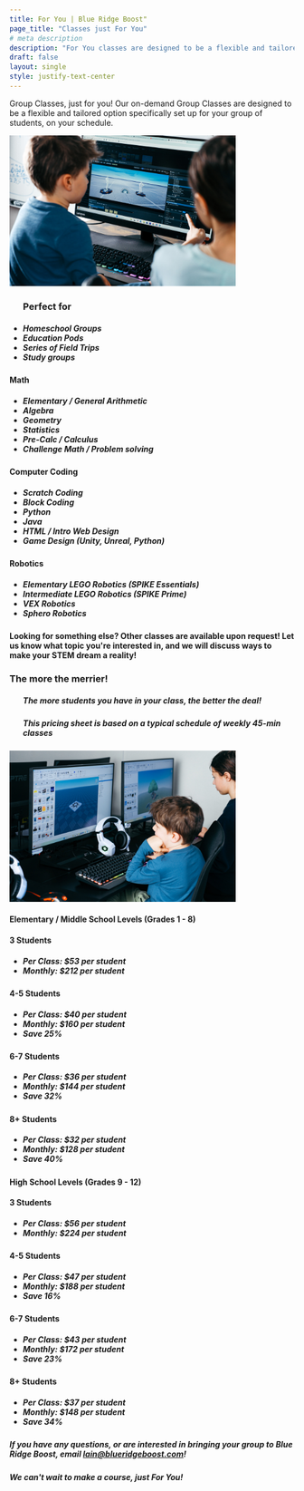 ```yaml
---
title: For You | Blue Ridge Boost"
page_title: "Classes just For You"
# meta description
description: "For You classes are designed to be a flexible and tailored option for your group of students. "
draft: false
layout: single
style: justify-text-center
---
```


<p>Group Classes, just for you! Our on-demand Group Classes are designed to be a flexible and tailored option specifically set up for your group of students, on your schedule. </p>
<div class="row row-cols-2">
    <div class = "col">
    <img src="images/here.jpg" alt="Dorina and Maxwell Working on Fortnite Game Development in Unreal Engine" width="400">
<!--<img src="images/fullroom.jpg" alt="BRB Gaming Room" width="500">-->
    </div>
    <div class="col">
        <ul>
        <h3>Perfect for</h3>
        <h5><li>Homeschool Groups</li>
        <li>Education Pods</li>
        <li>Series of Field Trips</li>
        <li>Study groups</li></h5>
        </ul>
    </div>
    </div>
    <div class="row row-cols-3">
        <div class="theme-card">
                <h4>Math</h4>
                <ul>
                    <h5>
                    <li>Elementary / General Arithmetic</li>
                    <li>Algebra</li>
                    <li>Geometry</li>
                    <li>Statistics</li>
                    <li>Pre-Calc / Calculus</li>
                    <li>Challenge Math / Problem solving </li>
                    </h5>
                </ul>
        </div>
        <div class="theme-card">
                <h4>Computer Coding</h4>
                <ul>
                    <h5>
                    <li>Scratch Coding</li>
                    <li>Block Coding</li>
                    <li>Python</li>
                    <li>Java</li>
                    <li>HTML / Intro Web Design</li>
                    <li>Game Design (Unity, Unreal, Python)</li>
                    </h5>
                </ul>
        </div>  
        <div class="theme-card">
                <h4>Robotics</h4>
                <ul>
                    <h5>
                    <li>Elementary LEGO Robotics (SPIKE Essentials)</li>
                    <li>Intermediate LEGO Robotics (SPIKE Prime)</li>
                    <li>VEX Robotics</li>
                    <li>Sphero Robotics</li>
                    </h5>
                </ul>
        </div>
    </div>  
<h4>Looking for something else? Other classes are available upon request! Let us know what topic you're interested in, and we will discuss ways to make your STEM dream a reality!</h4>
<div class="container section">
        <div class="row">
        <div class="justify-text-center">
        <h3>The more the merrier!</h3>
        </div>
        <div class="columnparty">
        <ul>
            <h5>The more students you have in your class, the better the deal! </h5>
            <h5>This pricing sheet is based on a typical schedule of weekly 45-min classes</h5>
            </ul>
        </div>
        <div class="columnparty">
            <img src="images/roblox_gamers.jpg" alt="Roblox Studio Game Design" width="400">
        </div>
    </div>
    <h4>Elementary / Middle School Levels (Grades 1 - 8)</h4>
    <div class="row row-cols-4">
        <div class="group-card">
                <h4>3 Students</h4>
                <ul>
                    <h5>
                    <li>Per Class: $53 per student</li>
                    <li>Monthly: $212 per student</li>
                    </h5>
                </ul>
        </div>
        <div class="group-card">
                <h4>4-5 Students</h4>
                <ul>
                    <h5>
                    <li>Per Class: $40 per student</li>
                    <li>Monthly: $160 per student</li>
                    <li>Save 25%
                    </h5>
                </ul>
        </div>
        <div class="group-card">
                <h4>6-7 Students</h4>
                <ul>
                    <h5>
                    <li>Per Class: $36 per student</li>
                    <li>Monthly: $144 per student</li>
                    <li>Save 32%</li>
                    </h5>
                </ul>
        </div>  
        <div class="group-card">
                <h4>8+ Students</h4>
                <ul>
                    <h5>
                    <li>Per Class: $32 per student</li>
                    <li>Monthly: $128 per student</li>
                    <li>Save 40%</li>
                    </h5>
                </ul>
        </div>
    </div>  
    <h4>High School Levels (Grades 9 - 12)</h4>
    <div class="row row-cols-4">
        <div class="group-card">
            <!--super charged, gamer, pro, champion, vip-->
                <h4>3 Students</h4>
                <ul>
                    <h5>
                    <li>Per Class: $56 per student</li>
                    <li>Monthly: $224 per student</li>
                    </h5>
                </ul>
        </div>
        <div class="group-card">
                <h4>4-5 Students</h4>
                <ul>
                    <h5>
                    <li>Per Class: $47 per student</li>
                    <li>Monthly: $188 per student</li>
                    <li>Save 16%</li>
                    </h5>
                </ul>
        </div>
        <div class="group-card">
                <h4>6-7 Students</h4>
                <ul>
                    <h5>
                    <li>Per Class: $43 per student</li>
                    <li>Monthly: $172 per student</li>
                    <li>Save 23%</li>
                    </h5>
                </ul>
        </div>  
        <div class="group-card">
                <h4>8+ Students</h4>
                <ul>
                    <h5>
                    <li>Per Class: $37 per student</li>
                    <li>Monthly: $148 per student</li>
                    <li>Save 34%</li>
                    </h5>
                </ul>
        </div>
    </div>  
    <h5>If you have any questions, or are interested in bringing your group to Blue Ridge Boost, email <a href="mailto:lain@blueridgeboost.com">lain@blueridgeboost.com</a>!</h5>
    <h5>We can't wait to make a course, just For You!</h5>
    </ul>
    </div>
</div>